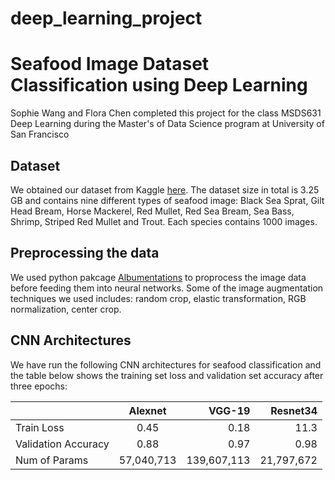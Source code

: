 # deep_learning_project

# Seafood Image Dataset Classification using Deep Learning 

Sophie Wang and Flora Chen completed this project for the class MSDS631 Deep Learning during the Master's of Data Science program at University of San Francisco 


## Dataset 
We obtained our dataset from Kaggle [here](https://www.kaggle.com/crowww/a-large-scale-fish-dataset?select=NA_Fish_Dataset). The dataset size in total is 3.25 GB and contains nine different types of seafood image: Black Sea Sprat, Gilt Head Bream, Horse Mackerel, Red Mullet, Red Sea Bream, Sea Bass, Shrimp, Striped Red Mullet and Trout. Each species contains 1000 images. 


## Preprocessing the data
We used python pakcage [Albumentations](https://albumentations.ai/docs/) to proprocess the image data before feeding them into neural networks. Some of the image augmentation techniques we used includes: random crop, elastic transformation, RGB normalization, center crop. 


## CNN Architectures
We have run the following CNN architectures for seafood classification and the table below shows the training set loss and validation set accuracy after three epochs:

|      | Alexnet    | VGG-19   | Resnet34    |
| :------------- | :----------: | -----------: | -----------: |
|  Train Loss | 0.45  | 0.18    | 11.3    |
| Validation Accuracy  | 0.88 | 0.97  | 0.98  |
|  Num of Params | 57,040,713 | 139,607,113  | 21,797,672 |


